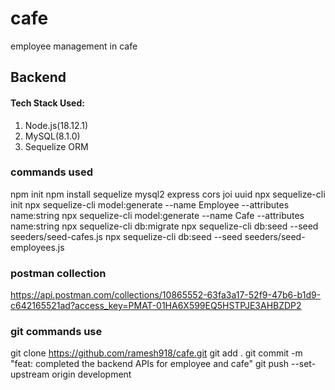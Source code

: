 # cafe
employee management in cafe
## Backend 
#### Tech Stack Used:
1. Node.js(18.12.1) 
2. MySQL(8.1.0)
3. Sequelize ORM

### commands used
npm init
npm install sequelize mysql2 express cors joi uuid
npx sequelize-cli init
npx sequelize-cli model:generate --name Employee --attributes name:string
npx sequelize-cli model:generate --name Cafe --attributes name:string
npx sequelize-cli db:migrate
npx sequelize-cli db:seed --seed seeders/seed-cafes.js
npx sequelize-cli db:seed --seed seeders/seed-employees.js

### postman collection
https://api.postman.com/collections/10865552-63fa3a17-52f9-47b6-b1d9-c642165521ad?access_key=PMAT-01HA6X599EQ5HSTPJE3AHBZDP2

### git commands use 
git clone https://github.com/ramesh918/cafe.git
git add .
git commit -m "feat: completed the backend APIs for employee and cafe"
git push --set-upstream origin development
